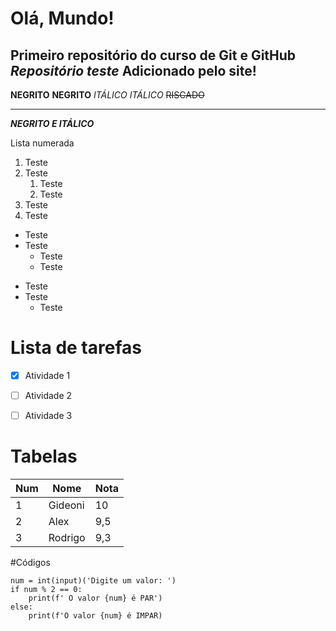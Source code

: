 # Olá, Mundo!
 Primeiro repositório do curso de **Git e GitHub**
 *Repositório teste*
  Adicionado pelo site!
 ---
 
 **NEGRITO** __NEGRITO__
 *ITÁLICO* _ITÁLICO_
 ~~RISCADO~~
 ***
 
 __*NEGRITO E ITÁLICO*__
 
 
 Lista numerada
 
 1. Teste
 2. Teste
    1. Teste
    6. Teste
 0. Teste
 9999. Teste
 
 
 * Teste
 * Teste
    * Teste
    * Teste
 - Teste
 - Teste
    - Teste
 
 # Lista de tarefas
 
 - [x] Atividade 1
 - [ ] Atividade 2
 - [ ] Atividade 3
 
 
 # Tabelas
 
 Num|Nome|Nota
 ---|---|---|
 1|Gideoni|10
 2|Alex|9,5
 3|Rodrigo|9,3
 
 #Códigos
 
```
num = int(input)('Digite um valor: ')
if num % 2 == 0:
    print(f' O valor {num} é PAR')
else:
    print(f'O valor {num} é IMPAR)
```

